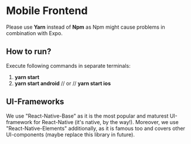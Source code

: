 # Mobile Frontend
Please use **Yarn** instead of **Npm** as Npm might cause problems in combination with Expo. 

## How to run?
Execute following commands in separate terminals: 
1. **yarn start**
2. **yarn start android** // or // **yarn start ios**

## UI-Frameworks
We use "React-Native-Base" as it is the most popular and maturest UI-framework for React-Native (it's native, by the way!). 
Moreover, we use "React-Native-Elements" additionally, as it is famous too and covers other UI-components (maybe replace 
this library in future). 